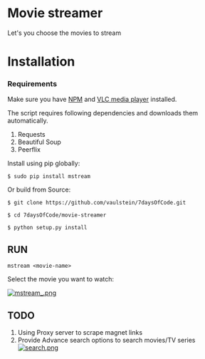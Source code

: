# Movie streamer

Let's you choose the movies to stream

# Installation

### Requirements

Make sure you have [NPM](https://docs.npmjs.com/getting-started/installing-node) and [VLC media player](http://www.videolan.org) installed.

The script requires following dependencies and downloads them automatically.

1. Requests
2. Beautiful Soup
3. Peerflix

Install using pip globally:

```
$ sudo pip install mstream

```

Or build from Source:

```
$ git clone https://github.com/vaulstein/7daysOfCode.git
```    
```
$ cd 7daysOfCode/movie-streamer
```    
```   
$ python setup.py install
```
    
## RUN

    mstream <movie-name>
    
Select the movie you want to watch:

[![mstream_.png](https://s4.postimg.org/5mpsgr5zh/mstream.png)](https://postimg.org/image/d2p22jtop/)

## TODO

1. Using Proxy server to scrape magnet links
2. Provide Advance search options to search movies/TV series
[![search.png](https://s11.postimg.org/p9flq9wk3/search.png)](https://postimg.org/image/lpto0gtu7/)